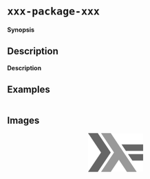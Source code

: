 # `xxx-package-xxx`

__Synopsis__

## Description

__Description__

## Examples

``` haskell

```

## Images

<p align="center">
  <img src="./images/haskell_128x128.png"/>
</p>

## 

